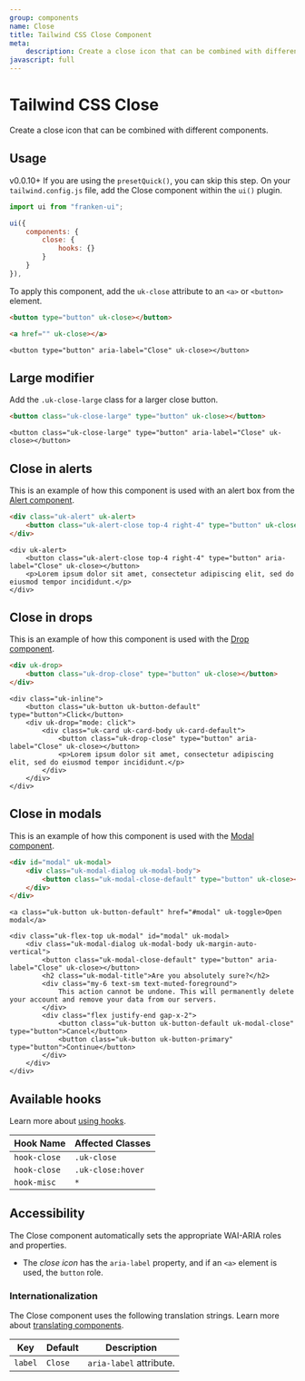 ```yaml
---
group: components
name: Close
title: Tailwind CSS Close Component
meta:
    description: Create a close icon that can be combined with different components.
javascript: full
---
```


# Tailwind CSS Close

<p class="mt-2 text-xl text-muted-foreground">Create a close icon that can be combined with different components.</p>

## Usage

<span class="uk-badge uk-badge-danger">v0.0.10+</span> If you are using the `presetQuick()`, you can skip this step. On your `tailwind.config.js` file, add the Close component within the `ui()` plugin.

```javascript
import ui from "franken-ui";

ui({
    components: {
        close: {
            hooks: {}
        }
    }
}),
```

To apply this component, add the `uk-close` attribute to an `<a>` or `<button>` element.

```html
<button type="button" uk-close></button>

<a href="" uk-close></a>
```

```example
<button type="button" aria-label="Close" uk-close></button>
```


## Large modifier

Add the `.uk-close-large` class for a larger close button.


```html
<button class="uk-close-large" type="button" uk-close></button>
```

```example
<button class="uk-close-large" type="button" aria-label="Close" uk-close></button>
```


## Close in alerts

This is an example of how this component is used with an alert box from the [Alert component](alert.md).

```html
<div class="uk-alert" uk-alert>
    <button class="uk-alert-close top-4 right-4" type="button" uk-close></button>
</div>
```

```example
<div uk-alert>
    <button class="uk-alert-close top-4 right-4" type="button" aria-label="Close" uk-close></button>
    <p>Lorem ipsum dolor sit amet, consectetur adipiscing elit, sed do eiusmod tempor incididunt.</p>
</div>
```


## Close in drops

This is an example of how this component is used with the [Drop component](drop.md).

```html
<div uk-drop>
    <button class="uk-drop-close" type="button" uk-close></button>
</div>
```

```example
<div class="uk-inline">
    <button class="uk-button uk-button-default" type="button">Click</button>
    <div uk-drop="mode: click">
        <div class="uk-card uk-card-body uk-card-default">
            <button class="uk-drop-close" type="button" aria-label="Close" uk-close></button>
            <p>Lorem ipsum dolor sit amet, consectetur adipiscing elit, sed do eiusmod tempor incididunt.</p>
        </div>
    </div>
</div>
```


## Close in modals

This is an example of how this component is used with the [Modal component](modal.md).

```html
<div id="modal" uk-modal>
    <div class="uk-modal-dialog uk-modal-body">
        <button class="uk-modal-close-default" type="button" uk-close></button>
    </div>
</div>
```

```example
<a class="uk-button uk-button-default" href="#modal" uk-toggle>Open modal</a>

<div class="uk-flex-top uk-modal" id="modal" uk-modal>
    <div class="uk-modal-dialog uk-modal-body uk-margin-auto-vertical">
        <button class="uk-modal-close-default" type="button" aria-label="Close" uk-close></button>
        <h2 class="uk-modal-title">Are you absolutely sure?</h2>
        <div class="my-6 text-sm text-muted-foreground">
            This action cannot be undone. This will permanently delete your account and remove your data from our servers.
        </div>
        <div class="flex justify-end gap-x-2">
            <button class="uk-button uk-button-default uk-modal-close" type="button">Cancel</button>
            <button class="uk-button uk-button-primary" type="button">Continue</button>
        </div>
    </div>
</div>
```

## Available hooks

Learn more about [using hooks](hooks.md).

| Hook Name       | Affected Classes            |
|-----------------|-----------------------------|
| `hook-close`    | `.uk-close`                 |
| `hook-close`    | `.uk-close:hover`           |
| `hook-misc`     | `*`                         |

## Accessibility
 
The Close component automatically sets the appropriate WAI-ARIA roles and properties.

- The *close icon* has the `aria-label` property, and if an `<a>` element is used, the `button` role.

### Internationalization

The Close component uses the following translation strings. Learn more about [translating components](accessibility.md#internationalization).

| Key          | Default        | Description             |
|--------------|----------------|-------------------------|
| `label`      | `Close`        | `aria-label` attribute. |
